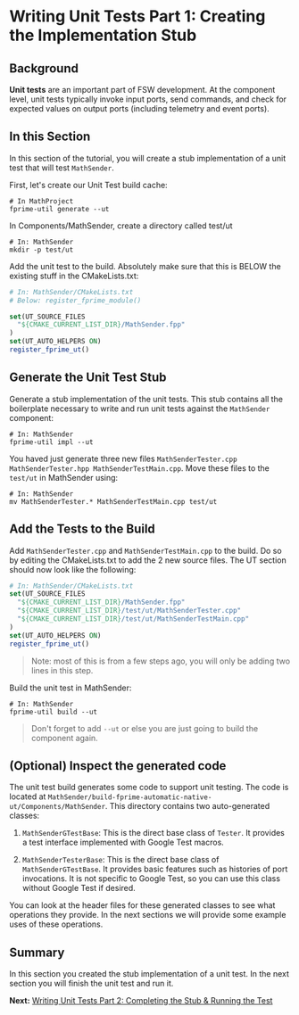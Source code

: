 # Writing Unit Tests Part 1: Creating the Implementation Stub

## Background 

**Unit tests** are an important part of FSW development. At the component level, unit tests typically invoke input ports, send commands, and check for expected values on output ports (including telemetry and event ports).


## In this Section 

In this section of the tutorial, you will create a stub implementation of a unit test that will test `MathSender`. 

First, let's create our Unit Test build cache:

```shell
# In MathProject
fprime-util generate --ut 
```

In Components/MathSender, create a directory called test/ut

```shell 
# In: MathSender
mkdir -p test/ut
```

Add the unit test to the build. Absolutely make sure that this is BELOW the existing stuff in the CMakeLists.txt:

```cmake 
# In: MathSender/CMakeLists.txt
# Below: register_fprime_module()

set(UT_SOURCE_FILES
  "${CMAKE_CURRENT_LIST_DIR}/MathSender.fpp"
)
set(UT_AUTO_HELPERS ON)
register_fprime_ut()
```

## Generate the Unit Test Stub 
Generate a stub implementation of the unit tests.
This stub contains all the boilerplate necessary to write and run unit tests against the `MathSender` component:

```shell 
# In: MathSender
fprime-util impl --ut
```

You haved just generate three new files ```MathSenderTester.cpp MathSenderTester.hpp MathSenderTestMain.cpp```. Move these files to the `test/ut` in MathSender using:

```shell 
# In: MathSender
mv MathSenderTester.* MathSenderTestMain.cpp test/ut
```

## Add the Tests to the Build

Add `MathSenderTester.cpp` and `MathSenderTestMain.cpp` to the build. Do so by editing the CMakeLists.txt to add the 2 new source files. The UT section should now look like the following:

```cmake
# In: MathSender/CMakeLists.txt 
set(UT_SOURCE_FILES
  "${CMAKE_CURRENT_LIST_DIR}/MathSender.fpp"
  "${CMAKE_CURRENT_LIST_DIR}/test/ut/MathSenderTester.cpp"
  "${CMAKE_CURRENT_LIST_DIR}/test/ut/MathSenderTestMain.cpp"
)
set(UT_AUTO_HELPERS ON)
register_fprime_ut()
```

> Note: most of this is from a few steps ago, you will only be adding two lines in this step. 

Build the unit test in MathSender:

```shell 
# In: MathSender
fprime-util build --ut 
```
> Don't forget to add ```--ut``` or else you are just going to build the component again. 

## (Optional) Inspect the generated code
The unit test build generates some code to support unit testing. The code is located at `MathSender/build-fprime-automatic-native-ut/Components/MathSender`.
This directory contains two auto-generated classes:

1. `MathSenderGTestBase`: This is the direct base class of `Tester`. It provides a test interface implemented with Google Test macros.

2. `MathSenderTesterBase`: This is the direct base class of `MathSenderGTestBase`.
It provides basic features such as histories of port invocations. It is not specific to Google Test, so you can use this class without Google Test if desired.

You can look at the header files for these generated classes to see what operations they provide.
In the next sections we will provide some example uses of these operations.


## Summary

In this section you created the stub implementation of a unit test. In the next section you will finish the unit test and run it. 

**Next:** [Writing Unit Tests Part 2: Completing the Stub & Running the Test](./writing-unit-tests-2.md)


